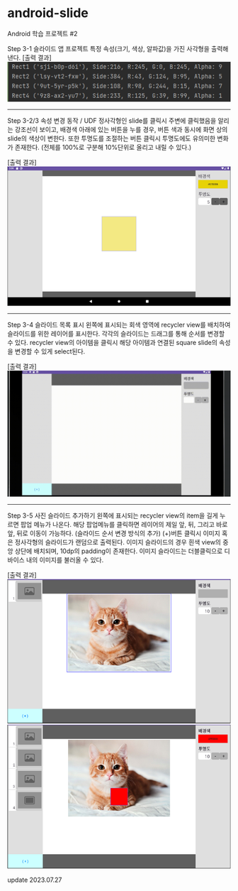 # android-slide
Android 학습 프로젝트 #2

Step 3-1 슬라이드 앱 프로젝트
특정 속성(크기, 색상, 알파값)을 가진 사각형을 출력해낸다.
[출력 결과]
![img.png](step3-1_result.png)

---
Step 3-2/3 속성 변경 동작 / UDF
정사각형인 slide를 클릭시 주변에 클릭했음을 알리는 강조선이 보이고, 배경색 아래에 
있는 버튼을 누를 경우, 버튼 색과 동시에 화면 상의 slide의 색상이 변한다.
또한 투명도를 조절하는 버튼 클릭시 투명도에도 유의미한 변화가 존재한다.
(전체를 100%로 구분해 10%단위로 올리고 내릴 수 있다.)

[출력 결과]
![img_1.png](step3-2,3_result.png)

---
Step 3-4 슬라이드 목록 표시
왼쪽에 표시되는 회색 영역에 recycler view를 배치하여 슬라이드를 위한 레이어를 표시한다.
각각의 슬라이드는 드래그를 통해 순서를 변경할 수 있다.
recycler view의 아이템을 클릭시 해당 아이템과 연결된 square slide의 속성을 변경할 수 있게 select된다.

[출력 결과]
![](result3.gif)


---
Step 3-5 사진 슬라이드 추가하기
왼쪽에 표시되는 recycler view의 item을 길게 누르면 팝업 메뉴가 나온다. 
해당 팝업메뉴를 클릭하면 레이어의 제일 앞, 뒤, 그리고 바로 앞, 뒤로 이동이 가능하다.
(슬라이드 순서 변경 방식의 추가)
(+)버튼 클릭시 이미지 혹은 정사각형의 슬라이드가 랜덤으로 출력된다.
이미지 슬라이드의 경우 흰색 view의 중앙 상단에 배치되며, 10dp의 padding이 존재한다.
이미지 슬라이드는 더블클릭으로 디바이스 내의 이미지를 불러올 수 있다.

[출력 결과]
![](result3-5_1.PNG)
![](result3-5_2.PNG)

update 2023.07.27 